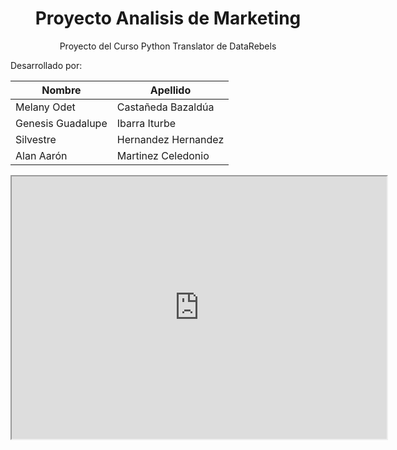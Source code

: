 <h1 align="center"> Proyecto Analisis de Marketing</h1>

<p align="center">Proyecto del Curso Python Translator de DataRebels</p>

Desarrollado por:

| Nombre |	Apellido | 
| ---- | ---- |
| Melany Odet | Castañeda Bazaldúa |
| Genesis Guadalupe | Ibarra Iturbe |
| Silvestre |	Hernandez Hernandez |
| Alan Aarón |	Martinez Celedonio |



<iframe width="600" height = "420"
src="https://www.youtube.com/embed/qKf2EwInKbA">
</iframe>
